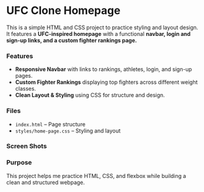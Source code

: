 # UFC Clone Homepage  

This is a simple HTML and CSS project to practice styling and layout design. It features a **UFC-inspired homepage** with a functional **navbar, login and sign-up links, and a custom fighter rankings page.**  

### Features  
- **Responsive Navbar** with links to rankings, athletes, login, and sign-up pages.  
- **Custom Fighter Rankings** displaying top fighters across different weight classes.  
- **Clean Layout & Styling** using CSS for structure and design.  

### Files  
- `index.html` – Page structure  
- `styles/home-page.css` – Styling and layout

### Screen Shots


### Purpose  
This project helps me practice HTML, CSS, and flexbox while building a clean and structured webpage.
